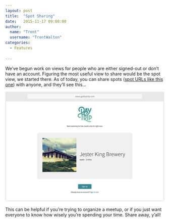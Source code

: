 ```yaml
---
layout: post
title:  "Spot Sharing"
date:   2015-11-17 09:00:00
author:
  name: "Trent"
  username: "TrentWalton"
categories:
  - Features

---
```


We’ve begun work on views for people who are either signed-out or don’t have an account. Figuring the most useful view to share would be the spot view, we started there. As of today, you can share spots ([spot URLs like this one](https://godaytrip.com/spots/jester-king-brewery)) with anyone, and they’ll see this…

![DayTrip Spot View](/assets/img/spot-view.jpg)

This can be helpful if you’re trying to organize a meetup, or if you just want everyone to know how wisely you’re spending your time. Share away, y’all!
